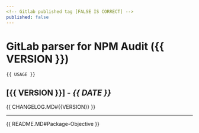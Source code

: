 ```yaml
---
<!-- Gitlab published tag [FALSE IS CORRECT] -->
published: false
---
```


# GitLab parser for NPM Audit ({{ VERSION }})

    {{ USAGE }}

## \[{{ VERSION }}] - _{{ DATE }}_

{{ CHANGELOG.MD#{{VERSION}} }}

---

{{ README.MD#Package-Objective }}
